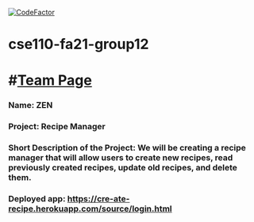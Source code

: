 [![CodeFactor](https://www.codefactor.io/repository/github/cse110-fa21-group12/cse110-fa21-group12/badge?s=8f1370f9f4e227e52fdc8045c8d85450d27d2897)](https://www.codefactor.io/repository/github/cse110-fa21-group12/cse110-fa21-group12)

# cse110-fa21-group12

# #[Team Page](/admin/team.md)

### Name: ZEN

### Project: Recipe Manager

### Short Description of the Project: We will be creating a recipe manager that will allow users to create new recipes, read previously created recipes, update old recipes, and delete them.

### Deployed app: https://cre-ate-recipe.herokuapp.com/source/login.html
